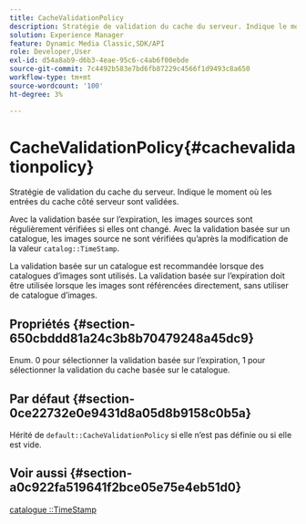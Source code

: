 ```yaml
---
title: CacheValidationPolicy
description: Stratégie de validation du cache du serveur. Indique le moment où les entrées du cache côté serveur sont validées.
solution: Experience Manager
feature: Dynamic Media Classic,SDK/API
role: Developer,User
exl-id: d54a8ab9-d6b3-4eae-95c6-c4ab6f00ebde
source-git-commit: 7c4492b583e7bd6fb87229c4566f1d9493c8a650
workflow-type: tm+mt
source-wordcount: '100'
ht-degree: 3%

---
```


# CacheValidationPolicy{#cachevalidationpolicy}

Stratégie de validation du cache du serveur. Indique le moment où les entrées du cache côté serveur sont validées.

Avec la validation basée sur l’expiration, les images sources sont régulièrement vérifiées si elles ont changé. Avec la validation basée sur un catalogue, les images source ne sont vérifiées qu’après la modification de la valeur `catalog::TimeStamp`.

La validation basée sur un catalogue est recommandée lorsque des catalogues d’images sont utilisés. La validation basée sur l’expiration doit être utilisée lorsque les images sont référencées directement, sans utiliser de catalogue d’images.

## Propriétés {#section-650cbddd81a24c3b8b70479248a45dc9}

Enum. 0 pour sélectionner la validation basée sur l’expiration, 1 pour sélectionner la validation du cache basée sur le catalogue.

## Par défaut {#section-0ce22732e0e9431d8a05d8b9158c0b5a}

Hérité de `default::CacheValidationPolicy` si elle n’est pas définie ou si elle est vide.

## Voir aussi {#section-a0c922fa519641f2bce05e75e4eb51d0}

[catalogue ::TimeStamp](../../../../../is-api/image-catalog/image-serving-api-ref/c-image-catalog-reference/c-image-svg-data-reference/c-svg-data-reference/r-timestamp-svg.md#reference-59a27b72f4cb4a53a3baba83214c4ded)
